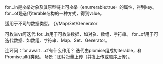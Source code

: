 for...in是枚举对象及其原型链上可枚举（enumerable:true）的属性，得到key。
for...of是迭代iterable结构的一种方式，得到value。

适用于不同的数据类型。
{}/Map/Set/Generator

可枚举vs可迭代
    for...in用于可枚举数据，如对象、数组、字符串。
    for...of用于可迭代数据，如数组、字符串、Map、Set、Generator。

连环问：for await ...of有什么作用？
    迭代由promise组成的iterable，和Promise.all()类似。
    场景：图片批量上传（并发上传或顺序上传）。
  
